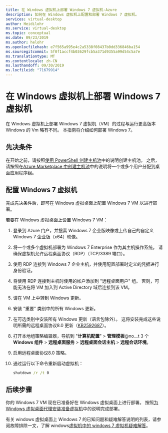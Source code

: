 ```yaml
---
title: 在 Windows 虚拟机上部署 Windows 7 虚拟机-Azure
description: 如何在 Windows 虚拟机上配置和部署 Windows 7 虚拟机。
services: virtual-desktop
author: Heidilohr
ms.service: virtual-desktop
ms.topic: conceptual
ms.date: 09/23/2019
ms.author: helohr
ms.openlocfilehash: e7f565a995e4c2a5338f08437b0dd336846ba154
ms.sourcegitcommit: 5f0f1accf4b03629fcb5a371d9355a99d54c5a7e
ms.translationtype: MT
ms.contentlocale: zh-CN
ms.lasthandoff: 09/30/2019
ms.locfileid: "71679914"
---
```

# <a name="deploy-a-windows-7-virtual-machine-on-windows-virtual-desktop"></a>在 Windows 虚拟机上部署 Windows 7 虚拟机

在 Windows 虚拟机上部署 Windows 7 虚拟机（VM）的过程与运行更高版本 Windows 的 Vm 略有不同。 本指南将介绍如何部署 Windows 7。

## <a name="prerequisites"></a>先决条件

在开始之前，请按照[使用 PowerShell 创建主机池](create-host-pools-powershell.md)中的说明创建主机池。 之后，请按照在[Azure Marketplace 中创建主机池](create-host-pools-azure-marketplace.md#optional-assign-additional-users-to-the-desktop-application-group)中的说明将一个或多个用户分配到桌面应用程序组。

## <a name="configure-a-windows-7-virtual-machine"></a>配置 Windows 7 虚拟机

完成先决条件后，即可在 Windows 虚拟桌面上配置 Windows 7 VM 以进行部署。

若要在 Windows 虚拟桌面上设置 Windows 7 VM：

1. 登录到 Azure 门户，并搜索 Windows 7 企业版映像或上传自己的自定义 Windows 7 企业版（x64）映像。  
2. 将一个或多个虚拟机部署为 Windows 7 Enterprise 作为其主机操作系统。 请确保虚拟机允许远程桌面协议（RDP）（TCP/3389 端口）。
3. 使用 RDP 连接到 Windows 7 企业主机，并使用配置部署时定义的凭据进行身份验证。 
4. 将使用 RDP 连接到主机时使用的帐户添加到 "远程桌面用户" 组。 否则，可能无法在将 VM 加入到 Active Directory 域后连接到该 VM。
5. 请在 VM 上中转到 Windows 更新。
6. 安装 "重要" 类别中的所有 Windows 更新。
7. 在可选类别中安装所有 Windows 更新（语言包除外）。 这将安装完成这些说明所需的远程桌面协议8.0 更新（[KB2592687](https://www.microsoft.com/download/details.aspx?id=35393)）。
8. 打开本地组策略编辑器，导航到 "**计算机配置**"  > **管理模板**@no__t 3 个**Windows 组件** > **远程桌面服务** > **远程桌面会话主机** > **远程会话环境**。
9. 启用远程桌面协议8.0 策略。
10. 通过运行以下命令重新启动虚拟机：
    
     ```cmd
     shutdown /r /t 0
     ```
    
## <a name="next-steps"></a>后续步骤

你的 Windows 7 VM 现在已准备好在 Windows 虚拟桌面上进行部署。 按照[为 Windows 虚拟桌面代理安装准备虚拟机](create-host-pools-powershell.md#prepare-the-virtual-machines-for-windows-virtual-desktop-agent-installations)中的说明完成部署。

有关 windows 虚拟桌面上 Windows 7 的已知问题和疑难解答说明的列表，请参阅故障排除一文，了解 windows[虚拟机中的 windows 7 虚拟机疑难解答](troubleshoot-windows-7-vm.md)。

